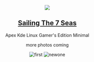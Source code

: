 <p align="center">
<img src="https://i.postimg.cc/JhMRf2RZ/claudemods-03-17-2025.gif">	



<div align="center">

 
##  [Sailing The 7 Seas](https://github.com/claudemods/ApexArchIsoCreatorGuiAppImage)

<div align="center">




Apex Kde Linux Gamer's Edition Minimal



more photos coming

![first](https://github.com/user-attachments/assets/21a898a6-1e51-4aa3-be5e-86849b4da652)
![newone](https://github.com/user-attachments/assets/0bf5a426-defe-4968-8ad6-f7e08f1586af)
